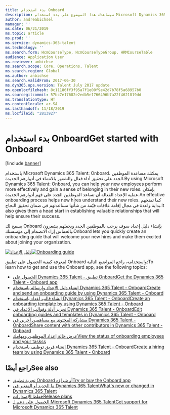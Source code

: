 ```yaml
---
title: بدء استخدام Onboard
description: سيساعدك هذا الموضوع على بدء استخدام Microsoft Dynamics 365 Talent - Onboard. بإمكان تطبيق Onboard أن يساعد الموظفين الجدد على تحقيق انطلاقة قوية في عملهم من خلال تزويدهم بدليل ينقلهم بسلاسة عبر عملية الإعداد.
author: andreabichsel
manager: ''
ms.date: 06/21/2019
ms.topic: article
ms.prod: ''
ms.service: dynamics-365-talent
ms.technology: ''
ms.search.form: HcmCourseType, HcmCourseTypeGroup, HRMCourseTable
audience: Application User
ms.reviewer: anbichse
ms.search.scope: Core, Operations, Talent
ms.search.region: Global
ms.author: anbichse
ms.search.validFrom: 2017-06-30
ms.dyn365.ops.version: Talent July 2017 update
ms.openlocfilehash: 8c11186ff3f95a7f1e00f9e42d7b78f5a68957b0
ms.sourcegitcommit: 57bc7e17682e2edb5e1766496b7a22f4621819dd
ms.translationtype: HT
ms.contentlocale: ar-SA
ms.lasthandoff: 11/18/2019
ms.locfileid: "2813927"
---
```

# <a name="get-started-with-onboard"></a><span data-ttu-id="f28d3-104">بدء استخدام Onboard</span><span class="sxs-lookup"><span data-stu-id="f28d3-104">Get started with Onboard</span></span>

[!include [banner](includes/banner.md)]

<span data-ttu-id="f28d3-105">باستخدام Microsoft Dynamics 365 Talent: Onboard، يمكنك مساعدة الموظفين الجدد على تحقيق أداء فعال والشعور بالانتماء في أدوارهم الجديدة.</span><span class="sxs-lookup"><span data-stu-id="f28d3-105">By using Microsoft Dynamics 365 Talent: Onboard, you can help your new employees perform more effectively and gain a sense of belonging in their new roles.</span></span> <span data-ttu-id="f28d3-106">بإمكان عملية الإعداد الفعالة أن تساعد الموظفين الجدد على فهم أدوارهم الجديدة.</span><span class="sxs-lookup"><span data-stu-id="f28d3-106">An effective onboarding process helps new hires understand their new roles.</span></span> <span data-ttu-id="f28d3-107">كما تمنحهم بداية واعدة في مجال إقامة علاقات قيّمة من شأنها مساعدتهم في ضمان تحقيق النجاح.</span><span class="sxs-lookup"><span data-stu-id="f28d3-107">It also gives them a head start in establishing valuable relationships that will help ensure their success.</span></span>

<span data-ttu-id="f28d3-108">يسمح لك Onboard بإنشاء دليل إعداد سوف يرحب بالموظفين الجدد ويجعلهم يشعرون بالحماس إزاء الانضمام إلى مؤسستك.</span><span class="sxs-lookup"><span data-stu-id="f28d3-108">Onboard lets you quickly create an onboarding guide that will welcome your new hires and make them excited about joining your organization.</span></span>

<span data-ttu-id="f28d3-109">[![دليل الإعداد](./media/onboard-onboarding-guide.png)](./media/onboard-onboarding-guide.png)</span><span class="sxs-lookup"><span data-stu-id="f28d3-109">[![Onboarding guide](./media/onboard-onboarding-guide.png)](./media/onboard-onboarding-guide.png)</span></span>

<span data-ttu-id="f28d3-110">لمعرفة كيفية الحصول على تطبيق Onboard واستخدامه، راجع المواضيع التالية:</span><span class="sxs-lookup"><span data-stu-id="f28d3-110">To learn how to get and use the Onboard app, see the following topics:</span></span>

- [<span data-ttu-id="f28d3-111">الحصول على Dynamics 365 Talent - تطبيق Onboard</span><span class="sxs-lookup"><span data-stu-id="f28d3-111">Get the Dynamics 365 Talent - Onboard app</span></span>](./onboard-get-app.md)
- [<span data-ttu-id="f28d3-112">إنشاء دليل الإعداد وإرساله باستخدام Dynamics 365 Talent - Onboard</span><span class="sxs-lookup"><span data-stu-id="f28d3-112">Create and send an onboarding guide by using Dynamics 365 Talent - Onboard</span></span>](./onboard-create-guide.md)
- [<span data-ttu-id="f28d3-113">إنشاء قالب إعداد باستخدام Dynamics 365 Talent - Onboard</span><span class="sxs-lookup"><span data-stu-id="f28d3-113">Create an onboarding template by using Dynamics 365 Talent - Onboard</span></span>](./onboard-create-template.md)
- [<span data-ttu-id="f28d3-114">تحرير أدلة وقوالب الإعداد في Dynamics 365 Talent - Onboard</span><span class="sxs-lookup"><span data-stu-id="f28d3-114">Edit onboarding guides and templates in Dynamics 365 Talent - Onboard</span></span>](./onboard-edit-guides-templates.md)
- [<span data-ttu-id="f28d3-115">مشاركة المحتوى مع مساهمين آخرين في Dynamics 365 Talent - Onboard</span><span class="sxs-lookup"><span data-stu-id="f28d3-115">Share content with other contributors in Dynamics 365 Talent - Onboard</span></span>](./onboard-share-template.md)
- [<span data-ttu-id="f28d3-116">عرض حالة إعداد الموظفين ومهامك</span><span class="sxs-lookup"><span data-stu-id="f28d3-116">View the status of onboarding employees and your taskss</span></span>](./onboard-view-status.md)
- [<span data-ttu-id="f28d3-117">إنشاء فريق توظيف باستخدام Dynamics 365 Talent - Onboard</span><span class="sxs-lookup"><span data-stu-id="f28d3-117">Create a hiring team by using Dynamics 365 Talent - Onboard</span></span>](./onboard-create-team.md)

## <a name="see-also"></a><span data-ttu-id="f28d3-118">راجع أيضًا</span><span class="sxs-lookup"><span data-stu-id="f28d3-118">See also</span></span>

- [<span data-ttu-id="f28d3-119">تجربة تطبيق Onboard أو شراؤه</span><span class="sxs-lookup"><span data-stu-id="f28d3-119">Try or buy the Onboard app</span></span>](https://dynamics.microsoft.com/talent/onboard/)
- [<span data-ttu-id="f28d3-120">ما الجديد أو المتغير‬ في Dynamics 365 Talent</span><span class="sxs-lookup"><span data-stu-id="f28d3-120">What's new or changed in Dynamics 365 Talent</span></span>](./whats-new.md)
- [<span data-ttu-id="f28d3-121">خطط الإصدارات</span><span class="sxs-lookup"><span data-stu-id="f28d3-121">Release plans</span></span>](https://docs.microsoft.com/business-applications-release-notes/index)
- [<span data-ttu-id="f28d3-122">الحصول على دعم لـ Microsoft Dynamics 365 Talent</span><span class="sxs-lookup"><span data-stu-id="f28d3-122">Get support for Microsoft Dynamics 365 Talent</span></span>](./talent-support.md)

